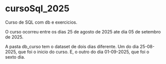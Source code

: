 # cursoSql_2025
Curso de SQL com db e exercicios. 

O curso ocorreu entre os dias 25 de agosto de 2025 ate dia 05 de setembro de 2025.

A pasta db_curso tem o dataset de dois dias diferente. Um do dia 
25-08-2025, que foi o inicio do curso. E, o outro do dia 01-09-2025,
que foi o sexto dia. 
